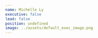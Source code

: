 ```yaml
---
name: Michelle Ly
executive: false
lead: false
position: undefined
image: ../assets/default_exec_image.png
---
```

